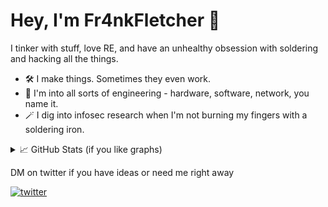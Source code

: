 # Hey, I'm Fr4nkFletcher 🐲

I tinker with stuff, love RE, and have an unhealthy obsession with soldering and hacking all the things.

- 🛠 I make things. Sometimes they even work.
- 🔮 I'm into all sorts of engineering - hardware, software, network, you name it.
- 🪄 I dig into infosec research when I'm not burning my fingers with a soldering iron.

<details>
  <summary>📈 GitHub Stats (if you like graphs)</summary>
  <p align="left">
    <img src="http://github-profile-summary-cards.vercel.app/api/cards/profile-details?username=Fr4nkFletcher&theme=transparent" />
    <img src="https://github-readme-streak-stats.herokuapp.com/?user=Fr4nkFletcher&hide_border=true&card_width=338&theme=transparent" />
    <img src="http://github-profile-summary-cards.vercel.app/api/cards/stats?username=Fr4nkFletcher&theme=transparent" />
  </p>
</details>

DM on twitter if you have ideas or need me right away

[![twitter](https://img.shields.io/badge/follow-Fr4nkFletcher-blue?style=flat&logo=Twitter)](https://twitter.com/Fr4nkFletcher)

